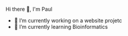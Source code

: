 Hi there 👋, I'm Paul 



- 🔭 I’m currently working on a website projetc
- 🌱 I’m currently learning Bioinformatics


